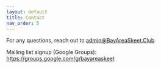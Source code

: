```yaml
---
layout: default
title: Contact
nav_order: 5
---
```


For any questions, reach out to <a href="mailto:admin@BayAreaSkeet.Club">admin@BayAreaSkeet.Club</a>

Mailing list signup (Google Groups): <a href="https://groups.google.com/g/bayareaskeet">https://groups.google.com/g/bayareaskeet</a>
